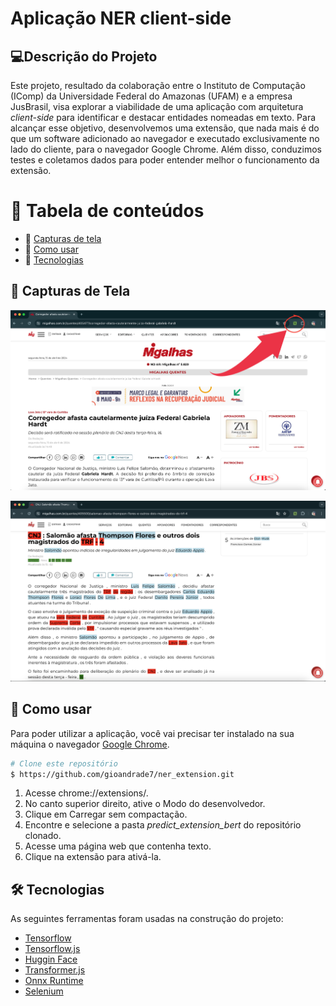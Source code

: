 # Aplicação NER client-side 

## 💻Descrição do Projeto
Este projeto, resultado da colaboração entre o Instituto de Computação (IComp) da Universidade Federal do Amazonas (UFAM) e a empresa JusBrasil, visa explorar a viabilidade de uma aplicação com arquitetura *client-side* para identificar e destacar entidades nomeadas em texto. Para alcançar esse objetivo, desenvolvemos uma extensão, que nada mais é do que um software adicionado ao navegador e executado exclusivamente no lado do cliente, para o navegador Google Chrome. Além disso, conduzimos testes e coletamos dados para poder entender melhor o funcionamento da extensão.

🏁 Tabela de conteúdos
=================
<!--ts-->
   * 🔘 [Capturas de tela](#-capturas-de-tela)
   * 🔘 [Como usar](#-como-usar)
   * 🔘 [Tecnologias](#-tecnologias)
<!--te-->

## 📸 Capturas de Tela

<p align="center">
  <img src="./assets/screenshot1.png" />
</p>

<p align="center">
  <img src="./assets/Screenshot2.png" />
</p>

## 📖 Como usar

Para poder utilizar a aplicação, você vai precisar ter instalado na sua máquina o navegador [Google Chrome](https://www.google.com/chrome/dr/download/?brand=JJTC&ds_kid=43700077663103092&gad_source=1&gclid=CjwKCAjwoPOwBhAeEiwAJuXRh6_4khON9QuxjT_aLSf2ldXvHtRgmmkHRSgigPImGnzoPdRMuQf2uRoCfFQQAvD_BwE&gclsrc=aw.ds).

```bash
# Clone este repositório
$ https://github.com/gioandrade7/ner_extension.git
```

1. Acesse chrome://extensions/.
2. No canto superior direito, ative o Modo do desenvolvedor.
3. Clique em Carregar sem compactação.
4. Encontre e selecione a pasta *predict_extension_bert* do repositório clonado.
5. Acesse uma página web que contenha texto.
6. Clique na extensão para ativá-la.

## 🛠 Tecnologias
As seguintes ferramentas foram usadas na construção do projeto:

- [Tensorflow](https://www.tensorflow.org/)
- [Tensorflow.js](https://www.tensorflow.org/js)
- [Huggin Face](https://huggingface.co/)
- [Transformer.js](https://huggingface.co/docs/transformers.js/en/index)
- [Onnx Runtime](https://onnxruntime.ai/)
- [Selenium](https://www.selenium.dev/)
